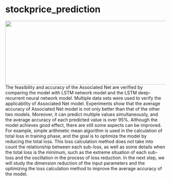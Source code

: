 # stockprice_prediction
<img src="https://encrypted-tbn0.gstatic.com/images?q=tbn:ANd9GcQUEyH9h0hOS9sjselsSQPlr8EJsU-TddB8Dg&usqp=CAU" width="800" height="200" />
The feasibility and accuracy of the Associated Net are verified by comparing the model with LSTM network model and the LSTM deep-recurrent neural network model. Multiple data sets were used to verify the applicability of Associated Net model. Experiments show that the average accuracy of Associated Net model is not only better than that of the other two models. Moreover, it can predict multiple values simultaneously, and the average accuracy of each predicted value is over 95%. Although the model achieves good effect, there are still some aspects can be improved. For example, simple arithmetic mean algorithm is used in the calculation of total loss in training phase, and the goal is to optimize the model by reducing the total loss. This loss calculation method does not take into count the relationship between each sub-loss, as well as some details when the total loss is the minimum, such as the extreme situation of each sub-loss and the oscillation in the process of loss reduction. In the next step, we will study the dimension reduction of the input parameters and the optimizing the loss calculation method to improve the average accuracy of the model.
